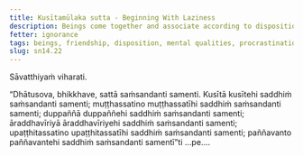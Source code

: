 ```yaml
---
title: Kusītamūlaka sutta - Beginning With Laziness
description: Beings come together and associate according to disposition. The lazy come together and associate with the lazy, and other pairs of dispositions are mentioned.
fetter: ignorance
tags: beings, friendship, disposition, mental qualities, procrastination, unmindful, undiscerning, aroused energy, mindful, undiscerning, lazy, wise, sn, sn12-21, sn14
slug: sn14.22
---
```


Sāvatthiyaṁ viharati.

“Dhātusova, bhikkhave, sattā saṁsandanti samenti. Kusītā kusītehi saddhiṁ saṁsandanti samenti; muṭṭhassatino muṭṭhassatīhi saddhiṁ saṁsandanti samenti; duppaññā duppaññehi saddhiṁ saṁsandanti samenti; āraddhavīriyā āraddhavīriyehi saddhiṁ saṁsandanti samenti; upaṭṭhitassatino upaṭṭhitassatīhi saddhiṁ saṁsandanti samenti; paññavanto paññavantehi saddhiṁ saṁsandanti samentī”ti …pe….
